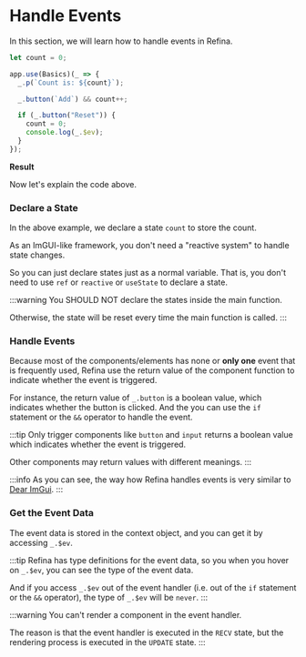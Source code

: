 <script setup>   
import EventHandling from "../../snippets/event-handling.vue";
</script>

# Handle Events

In this section, we will learn how to handle events in Refina.

```ts
let count = 0;

app.use(Basics)(_ => {
  _.p(`Count is: ${count}`);

  _.button(`Add`) && count++;

  if (_.button("Reset")) {
    count = 0;
    console.log(_.$ev);
  }
});
```

**Result**

<EventHandling />

Now let's explain the code above.

### Declare a State

In the above example, we declare a state `count` to store the count.

As an ImGUI-like framework, you don't need a "reactive system" to handle state changes.

So you can just declare states just as a normal variable. That is, you don't need to use `ref` or `reactive` or `useState` to declare a state.

:::warning
You SHOULD NOT declare the states inside the main function.

Otherwise, the state will be reset every time the main function is called.
:::

### Handle Events

Because most of the components/elements has none or **only one** event that is frequently used, Refina use the return value of the component function to indicate whether the event is triggered.

For instance, the return value of `_.button` is a boolean value, which indicates whether the button is clicked. And the you can use the `if` statement or the `&&` operator to handle the event.

:::tip
Only trigger components like `button` and `input` returns a boolean value which indicates whether the event is triggered.

Other components may return values with different meanings.
:::

:::info
As you can see, the way how Refina handles events is very similar to [Dear ImGui](https://github.com/ocornut/imgui).
:::

### Get the Event Data

The event data is stored in the context object, and you can get it by accessing `_.$ev`.

:::tip
Refina has type definitions for the event data, so you when you hover on `_.$ev`, you can see the type of the event data.

And if you access `_.$ev` out of the event handler (i.e. out of the `if` statement or the `&&` operator), the type of `_.$ev` will be `never`.
:::

:::warning
You can't render a component in the event handler.

The reason is that the event handler is executed in the `RECV` state, but the rendering process is executed in the `UPDATE` state.
:::

